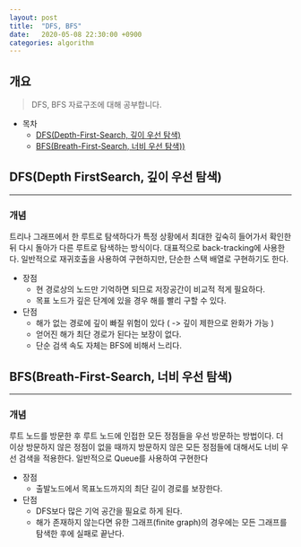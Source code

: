 ```yaml
---
layout: post
title:  "DFS, BFS"
date:   2020-05-08 22:30:00 +0900
categories: algorithm
---
```


## 개요
> DFS, BFS 자료구조에 대해 공부합니다.

- 목차
	- [DFS(Depth-First-Search, 깊이 우선 탐색)](#dfsdepth-first-search-깊이-우선-탐색)
	- [BFS(Breath-First-Search, 너비 우선 탐색))](#bfsbreathfirstsearch-너비-우선-탐색)

## DFS(Depth FirstSearch, 깊이 우선 탐색)

---
### 개념
트리나 그래프에서 한 루트로 탐색하다가 특정 상황에서 최대한 깊숙히 들어가서 확인한 뒤 다시 돌아가 다른 루트로 탐색하는 방식이다. 대표적으로 back-tracking에 사용한다. 일반적으로 재귀호출을 사용하여 구현하지만, 단순한 스택 배열로 구현하기도 한다. 

- 장점
	- 현 경로상의 노드만 기억하면 되므로 저장공간이 비교적 적게 필요하다.
	- 목표 노드가 깊은 단계에 있을 경우 해를 빨리 구할 수 있다.
- 단점
	- 해가 없는 경로에 깊이 빠질 위험이 있다 ( -> 깊이 제한으로 완화가 가능 )
	- 얻어진 해가 최단 경로가 된다는 보장이 없다.
	- 단순 검색 속도 자체는 BFS에 비해서 느리다.

## BFS(Breath-First-Search, 너비 우선 탐색)
---
### 개념
루트 노드를 방문한 후 루트 노드에 인접한 모든 정점들을 우선 방문하는 방법이다. 더 이상 방문하지 않은 정점이 없을 때까지 방문하지 않은 모든 정점들에 대해서도 너비 우선 검색을 적용한다. 일반적으로 Queue를 사용하여 구현한다

- 장점
	- 출발노드에서 목표노드까지의 최단 길이 경로를 보장한다.
- 단점
	- DFS보다 많은 기억 공간을 필요로 하게 된다.
	- 해가 존재하지 않는다면 유한 그래프(finite graph)의 경우에는 모든 그래프를 탐색한 후에 실패로 끝난다.
